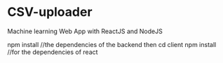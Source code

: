 # CSV-uploader
Machine learning Web App with ReactJS and NodeJS </br>


npm install //the dependencies of the backend 
then 
cd client 
npm install //for the dependencies of react
